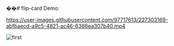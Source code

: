 ��#   f l i p - c a r d 
 
 
Demo: 

https://user-images.githubusercontent.com/97717613/227303169-abfbaecd-a9c5-4821-ac46-6386ea307b40.mp4


![first](https://user-images.githubusercontent.com/97717613/227303372-49432b7a-4848-4be9-adcf-1edebb52087c.png)


